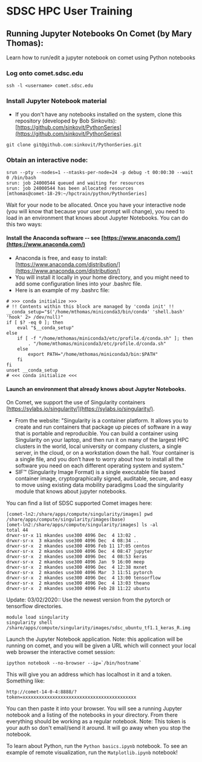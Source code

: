 # SDSC HPC User Training
 
## Running Jupyter Notebooks On Comet (by Mary Thomas): 
Learn how to run/edit a jupyter notebook on comet using Python notebooks 

### Log onto comet.sdsc.edu  

```
ssh -l <username> comet.sdsc.edu
```

### Install Jupyter Notebook material
* If you don't have any notebooks installed on the system, clone this repository (developed by Bob Sinkovits):   [https://github.com/sinkovit/PythonSeries](https://github.com/sinkovit/PythonSeries)
```
git clone git@github.com:sinkovit/PythonSeries.git
```

### Obtain an interactive node:
```
srun --pty --nodes=1 --ntasks-per-node=24 -p debug -t 00:00:30 --wait 0 /bin/bash
srun: job 24000544 queued and waiting for resources
srun: job 24000544 has been allocated resources
[mthomas@comet-18-29:~/hpctrain/python/PythonSeries] 
```
Wait for your node to be allocated. Once you have your interactive node (you will know that because your user prompt will change), you need to load in an environment that knows about Jupyter Notebooks. You can do this two ways:
#### Install the Anaconda software -- see [https://www.anaconda.com/](https://www.anaconda.com/)
* Anaconda is free, and easy to install: [https://www.anaconda.com/distribution/](https://www.anaconda.com/distribution/)
* You will install it locally in your home directory, and you might need to add some configuration lines into your .bashrc file.
* Here is an example of my .bashrc file:

```
# >>> conda initialize >>>
# !! Contents within this block are managed by 'conda init' !!
__conda_setup="$('/home/mthomas/miniconda3/bin/conda' 'shell.bash' 'hook' 2> /dev/null)"
if [ $? -eq 0 ]; then
    eval "$__conda_setup"
else
    if [ -f "/home/mthomas/miniconda3/etc/profile.d/conda.sh" ]; then
        . "/home/mthomas/miniconda3/etc/profile.d/conda.sh"
    else
        export PATH="/home/mthomas/miniconda3/bin:$PATH"
    fi
fi
unset __conda_setup
# <<< conda initialize <<<
```

#### Launch an environment that already knows about Jupyter Notebooks.
On Comet, we support the use of Singularity containers [https://sylabs.io/singularity/](https://sylabs.io/singularity/).
   * From the website: "Singularity is a container platform. It allows you to create and run containers that package up pieces of software in a way that is portable and reproducible. You can build a container using Singularity on your laptop, and then run it on many of the largest HPC clusters in the world, local university or company clusters, a single server, in the cloud, or on a workstation down the hall. Your container is a single file, and you don’t have to worry about how to install all the software you need on each different operating system and system."
   * SIF™ (Singularity Image Format) is a single executable file based container image, cryptographically signed, auditable, secure, and easy to move using existing data mobility paradigms
Load the singularity module that knows about jupyter notebooks.


You can find a list of SDSC supported Comet images here:
```
[comet-ln2:/share/apps/compute/singularity/images] pwd
/share/apps/compute/singularity/images(base) 
[omet-ln2:/share/apps/compute/singularity/images] ls -al
total 44
drwxr-sr-x 11 mkandes use300 4096 Dec  4 13:02 .
drwxr-sr-x  3 mkandes use300 4096 Dec  4 08:34 ..
drwxr-sr-x  2 mkandes use300 4096 Feb 11 17:05 centos
drwxr-sr-x  2 mkandes use300 4096 Dec  4 08:47 jupyter
drwxr-sr-x  2 mkandes use300 4096 Dec  4 08:53 keras
drwxr-sr-x  2 mkandes use300 4096 Jan  9 16:00 meep
drwxr-sr-x  2 mkandes use300 4096 Dec  4 12:38 mxnet
drwxr-sr-x  2 mkandes use300 4096 Mar  3 11:51 pytorch
drwxr-sr-x  2 mkandes use300 4096 Dec  4 13:00 tensorflow
drwxr-sr-x  2 mkandes use300 4096 Dec  4 13:03 theano
drwxr-sr-x  2 mkandes use300 4096 Feb 28 11:22 ubuntu
```

Update:  03/02/2020:: Use the newest version from the pytorch or tensorflow directories.
```
module load singularity
singularity shell /share/apps/compute/singularity/images/sdsc_ubuntu_tf1.1_keras_R.img
```

Launch the Jupyter Notebook application. 
Note: this application will be running on comet, and you will be given a URL which will connect your local web browser the interactive comet session:
```
ipython notebook --no-browser --ip=`/bin/hostname`
```
This will give you an address which has localhost in it and a token. Something
like:
```
http://comet-14-0-4:8888/?token=xxxxxxxxxxxxxxxxxxxxxxxxxxxxxxxxxxxxxxxxxx
```
You can then paste it into your browser. You will see a running Jupyter
notebook and a listing of the notebooks in your directory. From there everything should be working as a regular notebook.
Note: This token is your auth so don't email/send it around. It will go away when you stop the notebook. 

To learn about Python, run the ```Python basics.ipynb```   notebook.
To see an example of remote visualization, run the  ```Matplotlib.ipynb```  notebook!


